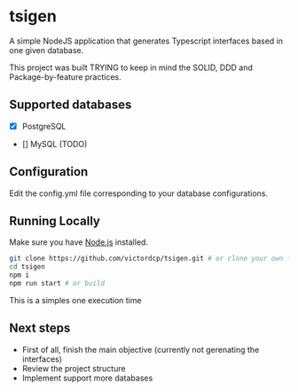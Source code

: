 # tsigen
A simple NodeJS application that generates Typescript interfaces based in one given database.

This project was built TRYING to keep in mind the SOLID, DDD and Package-by-feature practices.

## Supported databases
- [x] PostgreSQL
- [] MySQL (TODO)

## Configuration 

Edit the config.yml file corresponding to your database configurations.

## Running Locally

Make sure you have [Node.js](http://nodejs.org/) installed.

```sh
git clone https://github.com/victordcp/tsigen.git # or clone your own fork
cd tsigen
npm i
npm run start # or build
```

This is a simples one execution time

## Next steps
- First of all, finish the main objective (currently not gerenating the interfaces)
- Review the project structure
- Implement support more databases
